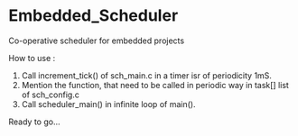 # Embedded_Scheduler
Co-operative scheduler for embedded projects

How to use :
1) Call increment_tick() of sch_main.c in a timer isr of periodicity 1mS.
2) Mention the function, that  need to be called in periodic way in task[] list of sch_config.c
3) Call scheduler_main() in infinite loop of main().

Ready to go...
